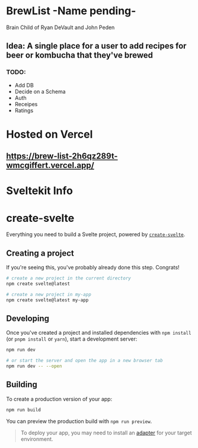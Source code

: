 # BrewList -Name pending-
Brain Child of Ryan DeVault and John Peden

## Idea: A single place for a user to add recipes for beer or kombucha that they've brewed
### TODO: 
- Add DB
- Decide on a Schema
- Auth
- Receipes
- Ratings

# Hosted on Vercel
## https://brew-list-2h6qz289t-wmcgiffert.vercel.app/


# Sveltekit Info
# create-svelte

Everything you need to build a Svelte project, powered by [`create-svelte`](https://github.com/sveltejs/kit/tree/main/packages/create-svelte).

## Creating a project

If you're seeing this, you've probably already done this step. Congrats!

```bash
# create a new project in the current directory
npm create svelte@latest

# create a new project in my-app
npm create svelte@latest my-app
```

## Developing

Once you've created a project and installed dependencies with `npm install` (or `pnpm install` or `yarn`), start a development server:

```bash
npm run dev

# or start the server and open the app in a new browser tab
npm run dev -- --open
```

## Building

To create a production version of your app:

```bash
npm run build
```

You can preview the production build with `npm run preview`.

> To deploy your app, you may need to install an [adapter](https://kit.svelte.dev/docs/adapters) for your target environment.
